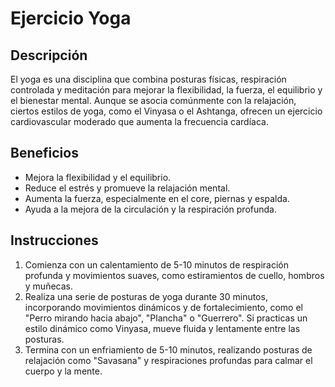 # Ejercicio Yoga

## Descripción
El yoga es una disciplina que combina posturas físicas, respiración controlada y meditación para mejorar la flexibilidad, la fuerza, el equilibrio y el bienestar mental. Aunque se asocia comúnmente con la relajación, ciertos estilos de yoga, como el Vinyasa o el Ashtanga, ofrecen un ejercicio cardiovascular moderado que aumenta la frecuencia cardíaca.

## Beneficios
- Mejora la flexibilidad y el equilibrio.
- Reduce el estrés y promueve la relajación mental.
- Aumenta la fuerza, especialmente en el core, piernas y espalda.
- Ayuda a la mejora de la circulación y la respiración profunda.

## Instrucciones
1. Comienza con un calentamiento de 5-10 minutos de respiración profunda y movimientos suaves, como estiramientos de cuello, hombros y muñecas.
2. Realiza una serie de posturas de yoga durante 30 minutos, incorporando movimientos dinámicos y de fortalecimiento, como el "Perro mirando hacia abajo", "Plancha" o "Guerrero". Si practicas un estilo dinámico como Vinyasa, mueve fluida y lentamente entre las posturas.
3. Termina con un enfriamiento de 5-10 minutos, realizando posturas de relajación como "Savasana" y respiraciones profundas para calmar el cuerpo y la mente.

